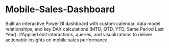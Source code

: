 # Mobile-Sales-Dashboard
Built an interactive Power BI dashboard with custom calendar, data model relationships, and key DAX
calculations (MTD, QTD, YTD, Same Period Last Year).
#Applied edit interactions, queries, and visualizations to deliver actionable insights on mobile sales performance.
